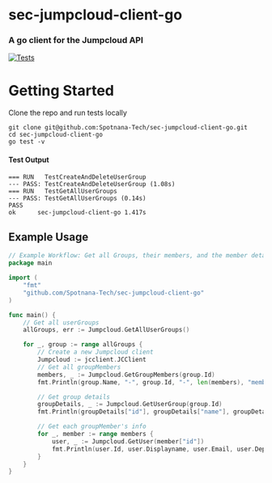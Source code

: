# sec-jumpcloud-client-go
### A go client for the Jumpcloud API
[![Tests](https://github.com/Spotnana-Tech/sec-jumpcloud-client-go/actions/workflows/go.yml/badge.svg)](https://github.com/Spotnana-Tech/sec-jumpcloud-client-go/actions/workflows/go.yml)

# Getting Started
Clone the repo and run tests locally
```shell
git clone git@github.com:Spotnana-Tech/sec-jumpcloud-client-go.git
cd sec-jumpcloud-client-go
go test -v
```

#### Test Output
```shell
=== RUN   TestCreateAndDeleteUserGroup
--- PASS: TestCreateAndDeleteUserGroup (1.08s)
=== RUN   TestGetAllUserGroups
--- PASS: TestGetAllUserGroups (0.14s)
PASS
ok      sec-jumpcloud-client-go 1.417s
```

## Example Usage
```go
// Example Workflow: Get all Groups, their members, and the member details
package main

import (
    "fmt"
    "github.com/Spotnana-Tech/sec-jumpcloud-client-go"
)

func main() {
	// Get all userGroups
	allGroups, err := Jumpcloud.GetAllUserGroups()

	for _, group := range allGroups {
		// Create a new Jumpcloud client
		Jumpcloud := jcclient.JCClient
		// Get all groupMembers
		members, _ := Jumpcloud.GetGroupMembers(group.Id)
		fmt.Println(group.Name, "-", group.Id, "-", len(members), "members")

		// Get group details
		groupDetails, _ := Jumpcloud.GetUserGroup(group.Id)
		fmt.Println(groupDetails["id"], groupDetails["name"], groupDetails["description"])

		// Get each groupMember's info
		for _, member := range members {
			user, _ := Jumpcloud.GetUser(member["id"])
			fmt.Println(user.Id, user.Displayname, user.Email, user.Department)
		}
	}
}
```
